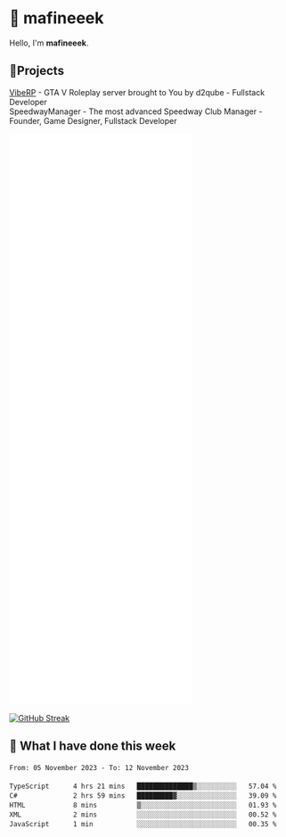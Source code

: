 # 👋 mafineeek
Hello, I'm **mafineeek**.

## 📝Projects

[VibeRP](https://v-rp.pl) - GTA V Roleplay server brought to You by d2qube - Fullstack Developer<br/>
SpeedwayManager - The most advanced Speedway Club Manager - Founder, Game Designer, Fullstack Developer


![](./github-metrics.svg)

[![GitHub Streak](https://streak-stats.demolab.com/?user=mafineeek)](https://git.io/streak-stats)

## 📰 What I have done this week
<!--START_SECTION:waka-->

```txt
From: 05 November 2023 - To: 12 November 2023

TypeScript      4 hrs 21 mins   ██████████████▒░░░░░░░░░░   57.04 %
C#              2 hrs 59 mins   █████████▓░░░░░░░░░░░░░░░   39.09 %
HTML            8 mins          ▒░░░░░░░░░░░░░░░░░░░░░░░░   01.93 %
XML             2 mins          ░░░░░░░░░░░░░░░░░░░░░░░░░   00.52 %
JavaScript      1 min           ░░░░░░░░░░░░░░░░░░░░░░░░░   00.35 %
```

<!--END_SECTION:waka-->
